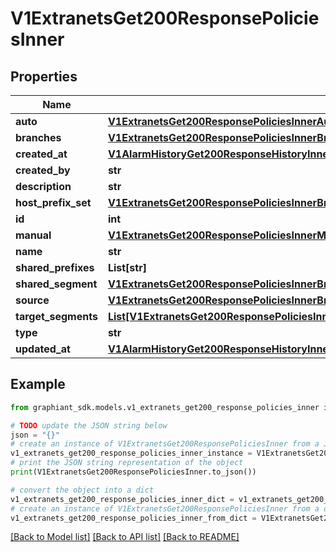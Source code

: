 # V1ExtranetsGet200ResponsePoliciesInner


## Properties

Name | Type | Description | Notes
------------ | ------------- | ------------- | -------------
**auto** | [**V1ExtranetsGet200ResponsePoliciesInnerAuto**](V1ExtranetsGet200ResponsePoliciesInnerAuto.md) |  | [optional] 
**branches** | [**V1ExtranetsGet200ResponsePoliciesInnerBranches**](V1ExtranetsGet200ResponsePoliciesInnerBranches.md) |  | [optional] 
**created_at** | [**V1AlarmHistoryGet200ResponseHistoryInnerTime**](V1AlarmHistoryGet200ResponseHistoryInnerTime.md) |  | [optional] 
**created_by** | **str** |  | [optional] 
**description** | **str** |  | [optional] 
**host_prefix_set** | [**V1ExtranetsGet200ResponsePoliciesInnerBranchesPrefixSet**](V1ExtranetsGet200ResponsePoliciesInnerBranchesPrefixSet.md) |  | [optional] 
**id** | **int** |  | [optional] 
**manual** | [**V1ExtranetsGet200ResponsePoliciesInnerManual**](V1ExtranetsGet200ResponsePoliciesInnerManual.md) |  | [optional] 
**name** | **str** |  | [optional] 
**shared_prefixes** | **List[str]** |  | [optional] 
**shared_segment** | [**V1ExtranetsGet200ResponsePoliciesInnerBranchesExcludedDevicesInnerSegmentsInner**](V1ExtranetsGet200ResponsePoliciesInnerBranchesExcludedDevicesInnerSegmentsInner.md) |  | [optional] 
**source** | [**V1ExtranetsGet200ResponsePoliciesInnerBranches**](V1ExtranetsGet200ResponsePoliciesInnerBranches.md) |  | [optional] 
**target_segments** | [**List[V1ExtranetsGet200ResponsePoliciesInnerBranchesExcludedDevicesInnerSegmentsInner]**](V1ExtranetsGet200ResponsePoliciesInnerBranchesExcludedDevicesInnerSegmentsInner.md) |  | [optional] 
**type** | **str** |  | [optional] 
**updated_at** | [**V1AlarmHistoryGet200ResponseHistoryInnerTime**](V1AlarmHistoryGet200ResponseHistoryInnerTime.md) |  | [optional] 

## Example

```python
from graphiant_sdk.models.v1_extranets_get200_response_policies_inner import V1ExtranetsGet200ResponsePoliciesInner

# TODO update the JSON string below
json = "{}"
# create an instance of V1ExtranetsGet200ResponsePoliciesInner from a JSON string
v1_extranets_get200_response_policies_inner_instance = V1ExtranetsGet200ResponsePoliciesInner.from_json(json)
# print the JSON string representation of the object
print(V1ExtranetsGet200ResponsePoliciesInner.to_json())

# convert the object into a dict
v1_extranets_get200_response_policies_inner_dict = v1_extranets_get200_response_policies_inner_instance.to_dict()
# create an instance of V1ExtranetsGet200ResponsePoliciesInner from a dict
v1_extranets_get200_response_policies_inner_from_dict = V1ExtranetsGet200ResponsePoliciesInner.from_dict(v1_extranets_get200_response_policies_inner_dict)
```
[[Back to Model list]](../README.md#documentation-for-models) [[Back to API list]](../README.md#documentation-for-api-endpoints) [[Back to README]](../README.md)


